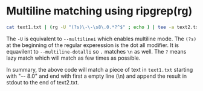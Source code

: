 # Multiline matching using ripgrep(rg)

```bash
cat text1.txt | (rg -U "(?s)\-\-\s8\.0.*?^$" ; echo ) | tee -a text2.txt 
```

The `-U` is equivalent to `--multilinei` which enables multiline mode. The `(?s)` at the beginning of the regular experession is the dot all modifier. It is equavilent to `--multiline-dotalli` so `.` matches `\n` as well. The `?` means lazy match which will match as few times as possible.

In summary, the above code will match a piece of text in `text1.txt` starting with "-- 8.0" and end with first a empty line (\n) and append the result in stdout to the end of text2.txt.
